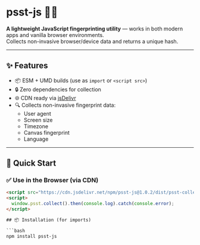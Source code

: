 # psst-js 🕵️‍♂️

**A lightweight JavaScript fingerprinting utility** — works in both modern apps and vanilla browser environments.  
Collects non-invasive browser/device data and returns a unique hash.

---

## ✨ Features

- 📦 ESM + UMD builds (use as `import` or `<script src>`)
- 🔒 Zero dependencies for collection
- 🌐 CDN ready via [jsDelivr](https://www.jsdelivr.com)
- 🔍 Collects non-invasive fingerprint data:
  - User agent
  - Screen size
  - Timezone
  - Canvas fingerprint
  - Language

---

## 🚀 Quick Start

### ✅ Use in the Browser (via CDN)

```html
<script src="https://cdn.jsdelivr.net/npm/psst-js@1.0.2/dist/psst-collector.min.js"></script>
<script>
  window.psst.collect().then(console.log).catch(console.error);
</script>

## 📦 Installation (for imports)

```bash
npm install psst-js
